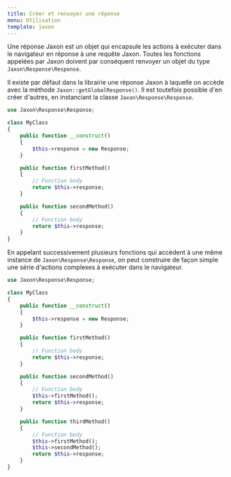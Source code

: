 ```yaml
---
title: Créer et renvoyer une réponse
menu: Utilisation
template: jaxon
---
```


Une réponse Jaxon est un objet qui encapsule les actions à exécuter dans le navigateur en réponse à une requête Jaxon.
Toutes les fonctions appelées par Jaxon doivent par conséquent renvoyer un objet du type `Jaxon\Response\Response`.

Il existe par défaut dans la librairie une réponse Jaxon à laquelle on accède avec la méthode `Jaxon::getGlobalResponse()`.
Il est toutefois possible d'en créer d'autres, en instanciant la classe `Jaxon\Response\Response`.
```php
use Jaxon\Response\Response;

class MyClass
{
    public function __construct()
    {
        $this->response = new Response;
    }

    public function firstMethod()
    {
        // Function body
        return $this->response;
    }

    public function secondMethod()
    {
        // Function body
        return $this->response;
    }
}
```

En appelant successivement plusieurs fonctions qui accèdent à une même instance de  `Jaxon\Response\Response`, on peut construire de façon simple une série d'actions complexes à exécuter dans le navigateur.
```php
use Jaxon\Response\Response;

class MyClass
{
    public function __construct()
    {
        $this->response = new Response;
    }

    public function firstMethod()
    {
        // Function body
        return $this->response;
    }

    public function secondMethod()
    {
        // Function body
        $this->firstMethod();
        return $this->response;
    }

    public function thirdMethod()
    {
        // Function body
        $this->firstMethod();
        $this->secondMethod();
        return $this->response;
    }
}
```

